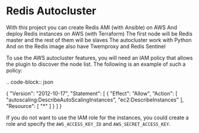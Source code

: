 # Redis Autocluster
With this project you can create Redis AMI (with Ansible) on AWS
And deploy Redis instances on AWS (with Terraform)
The first node will be Redis master and the rest of them will be slaves
The autocluster work with Python
And on the Redis image also have Twemproxy and Redis Sentinel

To use the AWS autocluster features, you will need an IAM policy that allows the
plugin to discover the node list. The following is an example of such a policy:

.. code-block:: json

  {
      "Version": "2012-10-17",
      "Statement": [
          {
              "Effect": "Allow",
              "Action": [
                  "autoscaling:DescribeAutoScalingInstances",
                  "ec2:DescribeInstances"
              ],
              "Resource": [
                  "*"
              ]
          }
      ]
  }

If you do not want to use the IAM role for the instances, you could create a role
and specify the ``AWS_ACCESS_KEY_ID`` and ``AWS_SECRET_ACCESS_KEY``.